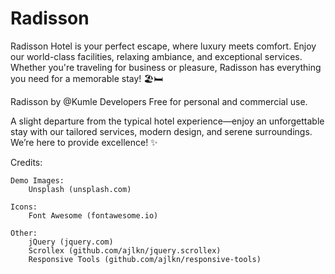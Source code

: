 # Radisson
Radisson Hotel is your perfect escape, where luxury meets comfort. Enjoy our world-class facilities, relaxing ambiance, and exceptional services. Whether you're traveling for business or pleasure, Radisson has everything you need for a memorable stay! 🏖️🛏️

Radisson by @Kumle Developers
Free for personal and commercial use.

A slight departure from the typical hotel experience—enjoy an unforgettable stay with our tailored services, modern design, and serene surroundings. We’re here to provide excellence! ✨

Credits:

	Demo Images:
		Unsplash (unsplash.com)

	Icons:
		Font Awesome (fontawesome.io)

	Other:
		jQuery (jquery.com)
		Scrollex (github.com/ajlkn/jquery.scrollex)
		Responsive Tools (github.com/ajlkn/responsive-tools)
